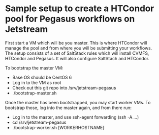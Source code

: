 # Sample setup to create a HTCondor pool for Pegasus workflows on Jetstream

First start a VM which will be you master. This is where HTCondor will manage
the pool and from where you will be submitting your workflows. The setup
consists of a set of SaltStack rules which will install CVMFS, HTCondor and 
Pegasus. It will also configure SaltStach and HTCondor.

To bootstrap the master VM:

  - Base OS should be CentOS 6
  - Log in to the VM as root
  - Check out this git repo into /srv/jetstream-pegasus
  - ./bootstrap-master.sh

Once the master has been bootstrapped, you may start worker VMs. To bootstrap those,
log into the master again, and from there run:

  - Log in to the master, and use ssh-agent forwarding (ssh -A ...)
  - cd /srv/jetstream-pegasus
  - ./bootstrap-worker.sh [WORKERHOSTNAME]

